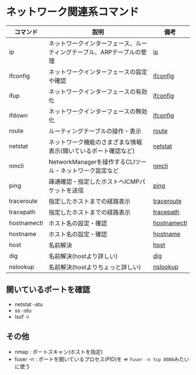 # ネットワーク関連系コマンド

| コマンド    | 説明                                                                  | 備考                                      |
|-------------|-----------------------------------------------------------------------|-------------------------------------------|
| ip          | ネットワークインターフェース、ルーティングテーブル、ARPテーブルの管理 | [ip](ip.md)                               |
| ifconfig    | ネットワークインターフェースの設定や確認                              | [ifconfig](ifconfig.md)                   |
| ifup        | ネットワークインターフェースの有効化                                  | [ifconfig](ifconfig.md)                   |
| ifdown      | ネットワークインターフェースの無効化                                  | [ifconfig](ifconfig.md)                   |
| route       | ルーティングテーブルの操作・表示                                      | [route](route.md)                         |
| netstat     | ネットワーク機能のさまざまな情報表示(開いているポート確認など)        | [netstat](netstat.md)                     |
| nmcli       | NetworkManagerを操作するCLIツール・ネットワーク設定など               | [nmcli](network_manager.md)               |
| ping        | 疎通確認・指定したホストへICMPパケットを送信                          | [ping](ping_traceroute.md)                |
| traceroute  | 指定したホストまでの経路表示                                          | [traceroute](ping_traceroute.md)          |
| tracepath   | 指定したホストまでの経路表示                                          | [tracepath](ping_traceroute.md)           |
| hostnamectl | ホスト名の設定・確認                                                  | [hostnamectl](hostnamectl.md)             |
| hostname    | ホスト名の設定・確認                                                  | [hostname](hostnamectl.md)                |
| host        | 名前解決                                                              | [host](dns.md)                            |
| dig         | 名前解決(hostより詳しい)                                              | [dig](dns.md)                             |
| nslookup    | 名前解決(hostよりちょっと詳しい)                                      | [nslookup](dns.md)                        |


## 開いているポートを確認

- netstat -atu
- ss -stu
- lsof -i

## その他

- nmap : ポートスキャン(ホストを指定)
- fuser -n : ポートを開いているプロセス(PID)を => `fuser -n tcp 8080`みたいに使う

